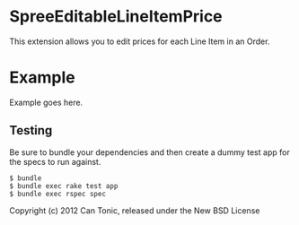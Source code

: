 SpreeEditableLineItemPrice
==========================

This extension allows you to edit prices for each Line Item in an Order.


Example
=======

Example goes here.

Testing
-------

Be sure to bundle your dependencies and then create a dummy test app for the specs to run against.

    $ bundle
    $ bundle exec rake test app
    $ bundle exec rspec spec

Copyright (c) 2012 Can Tonic, released under the New BSD License
